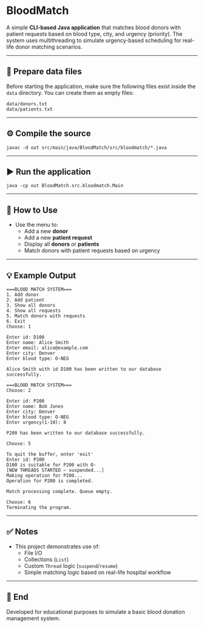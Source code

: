 # BloodMatch

A simple **CLI-based Java application** that matches blood donors with patient requests based on blood type, city, and urgency (priority). The system uses multithreading to simulate urgency-based scheduling for real-life donor matching scenarios.

---

## 📁 Prepare data files

Before starting the application, make sure the following files exist inside the `data` directory. You can create them as empty files:

```
data/donors.txt  
data/patients.txt
```

---

## ⚙️ Compile the source

```
javac -d out src/main/java/BloodMatch/src/bloodmatch/*.java
```

---

## ▶️ Run the application

```
java -cp out BloodMatch.src.bloodmatch.Main
```

---

## 🧭 How to Use

- Use the menu to:
  - Add a new **donor**
  - Add a new **patient request**
  - Display all **donors** or **patients**
  - Match donors with patient requests based on urgency

---

## 💡 Example Output

```
===BLOOD MATCH SYSTEM===
1. Add donor
2. Add patient
3. Show all donors
4. Show all requests
5. Match donors with requests
6. Exit
Choose: 1

Enter id: D100
Enter name: Alice Smith
Enter email: alice@example.com
Enter city: Denver
Enter blood type: O-NEG

Alice Smith with id D100 has been written to our database successfully.

===BLOOD MATCH SYSTEM===
Choose: 2

Enter id: P200
Enter name: Bob Jones
Enter city: Denver
Enter blood type: O-NEG
Enter urgency(1-10): 8

P200 has been written to our database successfully.

Choose: 5

To quit the buffer, enter 'exit'
Enter id: P200
D100 is suitable for P200 with O-
[NEW THREADS STARTED – suspended...]
Making operation for P200...
Operation for P200 is completed.

Match processing complete. Queue empty.

Choose: 6
Terminating the program.
```

---

## ✅ Notes

- This project demonstrates use of:
  - File I/O
  - Collections (`List`)
  - Custom `Thread` logic (`suspend`/`resume`)
  - Simple matching logic based on real-life hospital workflow

---

## 🏁 End

Developed for educational purposes to simulate a basic blood donation management system.
